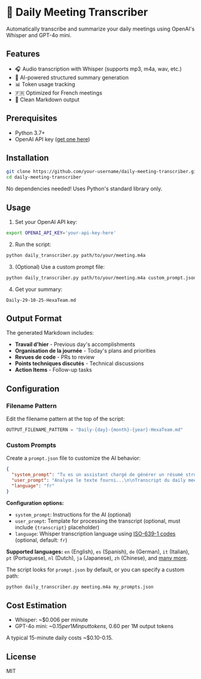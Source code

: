 # 🎤 Daily Meeting Transcriber

Automatically transcribe and summarize your daily meetings using OpenAI's Whisper and GPT-4o mini.

## Features

- 🎧 Audio transcription with Whisper (supports mp3, m4a, wav, etc.)
- 🤖 AI-powered structured summary generation
- 📊 Token usage tracking
- 🇫🇷 Optimized for French meetings
- 📝 Clean Markdown output

## Prerequisites

- Python 3.7+
- OpenAI API key ([get one here](https://platform.openai.com/api-keys))

## Installation

```bash
git clone https://github.com/your-username/daily-meeting-transcriber.git
cd daily-meeting-transcriber
```

No dependencies needed! Uses Python's standard library only.

## Usage

1. Set your OpenAI API key:
```bash
export OPENAI_API_KEY='your-api-key-here'
```

2. Run the script:
```bash
python daily_transcriber.py path/to/your/meeting.m4a
```

3. (Optional) Use a custom prompt file:
```bash
python daily_transcriber.py path/to/your/meeting.m4a custom_prompt.json
```

4. Get your summary:
```
Daily-29-10-25-HexaTeam.md
```

## Output Format

The generated Markdown includes:

- **Travail d'hier** - Previous day's accomplishments
- **Organisation de la journée** - Today's plans and priorities
- **Revues de code** - PRs to review
- **Points techniques discutés** - Technical discussions
- **Action Items** - Follow-up tasks

## Configuration

### Filename Pattern

Edit the filename pattern at the top of the script:

```python
OUTPUT_FILENAME_PATTERN = "Daily-{day}-{month}-{year}-HexaTeam.md"
```

### Custom Prompts

Create a `prompt.json` file to customize the AI behavior:

```json
{
  "system_prompt": "Tu es un assistant chargé de générer un résumé structuré en Markdown d'un compte rendu de daily meeting de développeurs.",
  "user_prompt": "Analyse le texte fourni...\n\nTranscript du daily meeting :\n---\n{transcript}\n---",
  "language": "fr"
}
```

**Configuration options:**
- `system_prompt`: Instructions for the AI (optional)
- `user_prompt`: Template for processing the transcript (optional, must include `{transcript}` placeholder)
- `language`: Whisper transcription language using [ISO-639-1 codes](https://en.wikipedia.org/wiki/List_of_ISO_639-1_codes) (optional, default: `fr`)

**Supported languages:** `en` (English), `es` (Spanish), `de` (German), `it` (Italian), `pt` (Portuguese), `nl` (Dutch), `ja` (Japanese), `zh` (Chinese), and [many more](https://platform.openai.com/docs/guides/speech-to-text).

The script looks for `prompt.json` by default, or you can specify a custom path:

```bash
python daily_transcriber.py meeting.m4a my_prompts.json
```

## Cost Estimation

- Whisper: ~$0.006 per minute
- GPT-4o mini: ~$0.15 per 1M input tokens, ~$0.60 per 1M output tokens

A typical 15-minute daily costs ~$0.10-0.15.

## License

MIT
